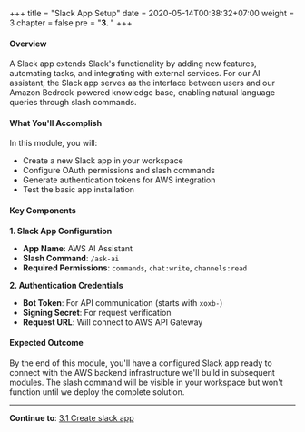 +++
title = "Slack App Setup"
date = 2020-05-14T00:38:32+07:00
weight = 3
chapter = false
pre = "<b>3. </b>"
+++

#### Overview

A Slack app extends Slack's functionality by adding new features, automating tasks, and integrating with external services. For our AI assistant, the Slack app serves as the interface between users and our Amazon Bedrock-powered knowledge base, enabling natural language queries through slash commands.

#### What You'll Accomplish

In this module, you will:

- Create a new Slack app in your workspace
- Configure OAuth permissions and slash commands
- Generate authentication tokens for AWS integration
- Test the basic app installation

#### Key Components

**1. Slack App Configuration**

- **App Name**: AWS AI Assistant
- **Slash Command**: `/ask-ai`
- **Required Permissions**: `commands`, `chat:write`, `channels:read`

**2. Authentication Credentials**

- **Bot Token**: For API communication (starts with `xoxb-`)
- **Signing Secret**: For request verification
- **Request URL**: Will connect to AWS API Gateway

#### Expected Outcome

By the end of this module, you'll have a configured Slack app ready to connect with the AWS backend infrastructure we'll build in subsequent modules. The slash command will be visible in your workspace but won't function until we deploy the complete solution.

---

**Continue to**: [3.1 Create slack app](../3-slack_app/3.1-create_slackapp//)
